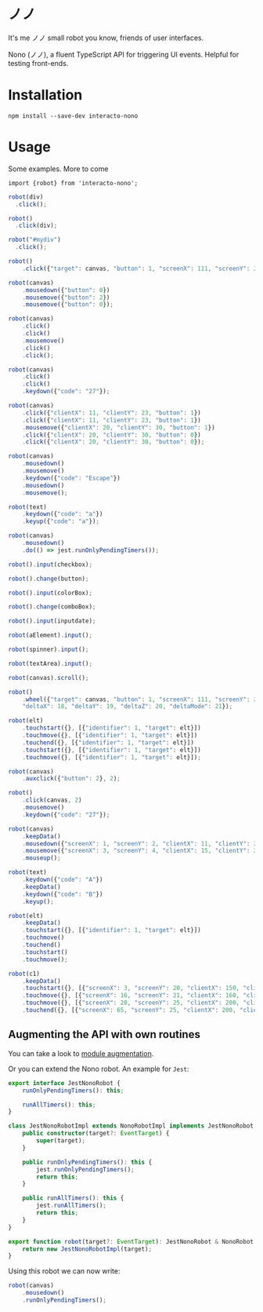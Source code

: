 
# ノノ

It's me ノノ small robot you know, friends of user interfaces. 



Nono (ノノ), a fluent TypeScript API for triggering UI events. Helpful for testing front-ends.


# Installation

`npm install --save-dev interacto-nono`

# Usage

Some examples. More to come

`import {robot} from 'interacto-nono';`


```ts
robot(div)
  .click();
```

```ts
robot()
  .click(div);
```

```ts
robot("#mydiv")
  .click();
```


```ts
robot()
    .click({"target": canvas, "button": 1, "screenX": 111, "screenY": 222, "clientX": 11, "clientY": 22});
```

```ts
robot(canvas)
    .mousedown({"button": 0})
    .mousemove({"button": 2})
    .mousemove({"button": 0});
```

```ts
robot(canvas)
    .click()
    .click()
    .mousemove()
    .click()
    .click();
```

```ts
robot(canvas)
    .click()
    .click()
    .keydown({"code": "27"});
```

```ts
robot(canvas)
    .click({"clientX": 11, "clientY": 23, "button": 1})
    .click({"clientX": 11, "clientY": 23, "button": 1})
    .mousemove({"clientX": 20, "clientY": 30, "button": 1})
    .click({"clientX": 20, "clientY": 30, "button": 0})
    .click({"clientX": 20, "clientY": 30, "button": 0});
```

```ts
robot(canvas)
    .mousedown()
    .mousemove()
    .keydown({"code": "Escape"})
    .mousedown()
    .mousemove();
```

```ts
robot(text)
    .keydown({"code": "a"})
    .keyup({"code": "a"});
```

```ts
robot(canvas)
    .mousedown()
    .do(() => jest.runOnlyPendingTimers());
```

```ts
robot().input(checkbox);
```

```ts
robot().change(button);
```

```ts
robot().input(colorBox);
```

```ts
robot().change(comboBox);
```

```ts
robot().input(inputdate);
```

```ts
robot(aElement).input();
```

```ts
robot(spinner).input();
```

```ts
robot(textArea).input();
```

```ts
robot(canvas).scroll();
```

```ts
robot()
    .wheel({"target": canvas, "button": 1, "screenX": 111, "screenY": 222, "clientX": 11, "clientY": 22,
    "deltaX": 18, "deltaY": 19, "deltaZ": 20, "deltaMode": 21});
```

```ts
robot(elt)
    .touchstart({}, [{"identifier": 1, "target": elt}])
    .touchmove({}, [{"identifier": 1, "target": elt}])
    .touchend({}, [{"identifier": 1, "target": elt}])
    .touchstart({}, [{"identifier": 1, "target": elt}])
    .touchmove({}, [{"identifier": 1, "target": elt}]);
```

```ts
robot(canvas)
    .auxclick({"button": 2}, 2);
```

```ts
robot()
    .click(canvas, 2)
    .mousemove()
    .keydown({"code": "27"});
```

```ts
robot(canvas)
    .keepData()
    .mousedown({"screenX": 1, "screenY": 2, "clientX": 11, "clientY": 23, "button": 0})
    .mousemove({"screenX": 3, "screenY": 4, "clientX": 15, "clientY": 25})
    .mouseup();
```

```ts
robot(text)
    .keydown({"code": "A"})
    .keepData()
    .keydown({"code": "B"})
    .keyup();
```

```ts
robot(elt)
    .keepData()
    .touchstart({}, [{"identifier": 1, "target": elt}])
    .touchmove()
    .touchend()
    .touchstart()
    .touchmove();
```

```ts
robot(c1)
    .keepData()
    .touchstart({}, [{"screenX": 3, "screenY": 20, "clientX": 150, "clientY": 200, "identifier": 3, "target": c1}])
    .touchmove({}, [{"screenX": 16, "screenY": 21, "clientX": 160, "clientY": 201}])
    .touchmove({}, [{"screenX": 20, "screenY": 25, "clientX": 200, "clientY": 205}])
    .touchend({}, [{"screenX": 65, "screenY": 25, "clientX": 200, "clientY": 205}]);
```

## Augmenting the API with own routines

You can take a look to [module augmentation](https://www.typescriptlang.org/docs/handbook/declaration-merging.html#module-augmentation).

Or you can extend the Nono robot. An example for `Jest`:

```ts
export interface JestNonoRobot {
    runOnlyPendingTimers(): this;

    runAllTimers(): this;
}

class JestNonoRobotImpl extends NonoRobotImpl implements JestNonoRobot {
    public constructor(target?: EventTarget) {
        super(target);
    }

    public runOnlyPendingTimers(): this {
        jest.runOnlyPendingTimers();
        return this;
    }

    public runAllTimers(): this {
        jest.runAllTimers();
        return this;
    }
}

export function robot(target?: EventTarget): JestNonoRobot & NonoRobot {
    return new JestNonoRobotImpl(target);
}
```

Using this robot we can now write:

```ts
robot(canvas)
    .mousedown()
    .runOnlyPendingTimers();
```
